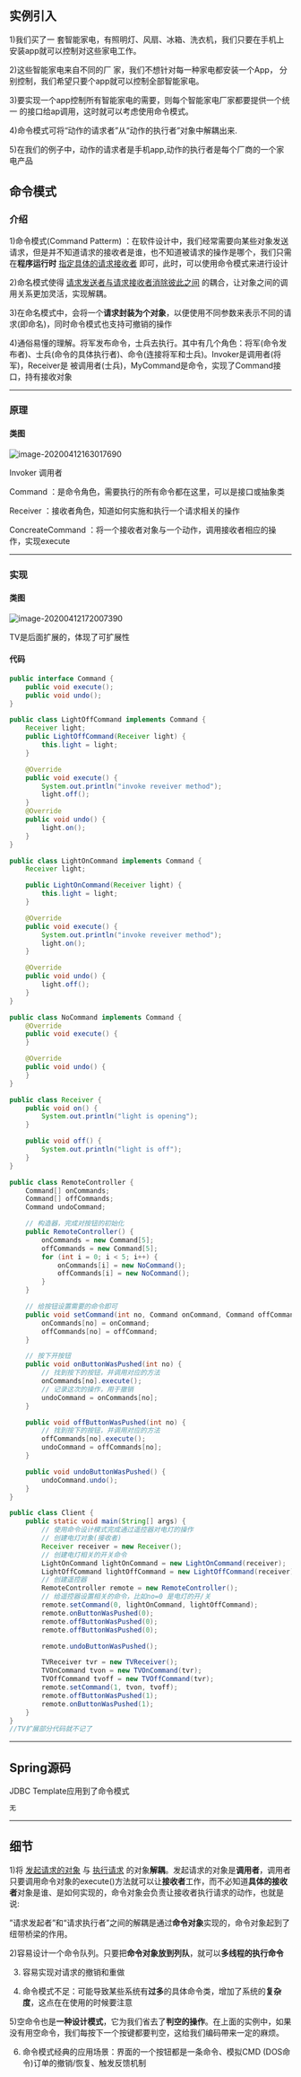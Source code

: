## 实例引入

1)我们买了一 套智能家电，有照明灯、风扇、冰箱、洗衣机，我们只要在手机上安装app就可以控制对这些家电工作。

2)这些智能家电来自不同的厂 家，我们不想针对每一种家电都安装一个App， 分别控制，我们希望只要个app就可以控制全部智能家电。

3)要实现一个app控制所有智能家电的需要，则每个智能家电厂家都要提供一个统一 的接口给ap调用，这时就可以考虑使用命令模式。

4)命令模式可将“动作的请求者”从“动作的执行者”对象中解耦出来.

5)在我们的例子中，动作的请求者是手机app,动作的执行者是每个厂商的一个家电产品







## 命令模式

### 介绍

1)命令模式(Command Patterm) ：在软件设计中，我们经常需要向某些对象发送请求，但是并不知道请求的接收者是谁，也不知道被请求的操作是哪个，我们只需在**程序运行时**  <u>指定具体的请求接收者</u>  即可，此时，可以使用命令模式来进行设计

2)命名模式使得  <u>请求发送者与请求接收者消除彼此之间</u>  的耦合，让对象之间的调用关系更加灵活，实现解耦。

3)在命名模式中，会将一个**请求封装为个对象**，以便使用不同参数来表示不同的请求(即命名)，同时命令模式也支持可撤销的操作

4)通俗易懂的理解。将军发布命令，士兵去执行。其中有几个角色：将军(命令发布者)、士兵(命令的具体执行者)、命令(连接将军和士兵)。Invoker是调用者(将军)，Receiver是 被调用者(士兵)，MyCommand是命令，实现了Command接口，持有接收对象

---

### 原理

#### 类图



![image-20200412163017690](E:\Desktop\note\Java设计模式\2.正文\14.命令模式.assets\image-20200412163017690.png)

Invoker 调用者

Command ：是命令角色，需要执行的所有命令都在这里，可以是接口或抽象类

Receiver ：接收者角色，知道如何实施和执行一个请求相关的操作

ConcreateCommand ：将一个接收者对象与一个动作，调用接收者相应的操作，实现execute

---

### 实现

#### 类图

![image-20200412172007390](E:\Desktop\note\Java设计模式\2.正文\14.命令模式.assets\image-20200412172007390.png)

TV是后面扩展的，体现了可扩展性



#### 代码



```java
public interface Command {
    public void execute();
    public void undo();
}

public class LightOffCommand implements Command {
    Receiver light;
    public LightOffCommand(Receiver light) {
        this.light = light;
    }

    @Override
    public void execute() {
        System.out.println("invoke reveiver method");
        light.off();
    }
    @Override
    public void undo() {
        light.on();
    }
}

public class LightOnCommand implements Command {
    Receiver light;

    public LightOnCommand(Receiver light) {
        this.light = light;
    }

    @Override
    public void execute() {
        System.out.println("invoke reveiver method");
        light.on();
    }

    @Override
    public void undo() {
        light.off();
    }
}

public class NoCommand implements Command {
    @Override
    public void execute() {
    }

    @Override
    public void undo() {
    }
}

public class Receiver {
    public void on() {
        System.out.println("light is opening");
    }

    public void off() {
        System.out.println("light is off");
    }
}

public class RemoteController {
    Command[] onCommands;
    Command[] offCommands;
    Command undoCommand;

    // 构造器，完成对按钮的初始化
    public RemoteController() {
        onCommands = new Command[5];
        offCommands = new Command[5];
        for (int i = 0; i < 5; i++) {
            onCommands[i] = new NoCommand();
            offCommands[i] = new NoCommand();
        }
    }

    // 给按钮设置需要的命令即可
    public void setCommand(int no, Command onCommand, Command offCommand) {
        onCommands[no] = onCommand;
        offCommands[no] = offCommand;
    }

    // 按下开按钮
    public void onButtonWasPushed(int no) {
        // 找到按下的按钮，并调用对应的方法
        onCommands[no].execute();
        // 记录这次的操作，用于撤销
        undoCommand = onCommands[no];
    }

    public void offButtonWasPushed(int no) {
        // 找到按下的按钮，并调用对应的方法
        offCommands[no].execute();
        undoCommand = offCommands[no];
    }

    public void undoButtonWasPushed() {
        undoCommand.undo();
    }
}

public class Client {
    public static void main(String[] args) {
        // 使用命令设计模式完成通过遥控器对电灯的操作
        // 创建电灯对象(接收者)
        Receiver receiver = new Receiver();
        // 创建电灯相关的开关命令
        LightOnCommand lightOnCommand = new LightOnCommand(receiver);
        LightOffCommand lightOffCommand = new LightOffCommand(receiver);
        // 创建遥控器
        RemoteController remote = new RemoteController();
        // 给遥控器设置相关的命令，比如no=0 是电灯的开/关
        remote.setCommand(0, lightOnCommand, lightOffCommand);
        remote.onButtonWasPushed(0);
        remote.offButtonWasPushed(0);
        remote.offButtonWasPushed(0);

        remote.undoButtonWasPushed();

        TVReceiver tvr = new TVReceiver();
        TVOnCommand tvon = new TVOnCommand(tvr);
        TVOffCommand tvoff = new TVOffCommand(tvr);
        remote.setCommand(1, tvon, tvoff);
        remote.offButtonWasPushed(1);
        remote.onButtonWasPushed(1);
    }
}
//TV扩展部分代码就不记了
```



---

## Spring源码

JDBC Template应用到了命令模式

```java
无
```

---

## 细节

1)将  <u>发起请求的对象</u>  与  <u>执行请求</u>  的对象**解耦**。发起请求的对象是**调用者**，调用者只要调用命令对象的execute()方法就可以让**接收者**工作，而不必知道**具体的接收者**对象是谁、是如何实现的，命令对象会负责让接收者执行请求的动作，也就是说:

”请求发起者”和“请求执行者”之间的解耦是通过**命令对象**实现的，命令对象起到了纽带桥梁的作用。

2)容易设计一个命令队列。只要把**命令对象放到列队**，就可以**多线程的执行命令**

3) 容易实现对请求的撤销和重做

4) 命令模式不足：可能导致某些系统有**过多**的具体命令类，增加了系统的**复杂度**，这点在在使用的时候要注意

5)空命令也是**一种设计模式**，它为我们省去了**判空的操作**。在上面的实例中，如果没有用空命令，我们每按下一个按键都要判空，这给我们编码帶来一定的麻烦。

6) 命令模式经典的应用场景：界面的一个按钮都是一条命令、模拟CMD (DOS命令)订单的撤销/恢复、触发反馈机制



















































































































